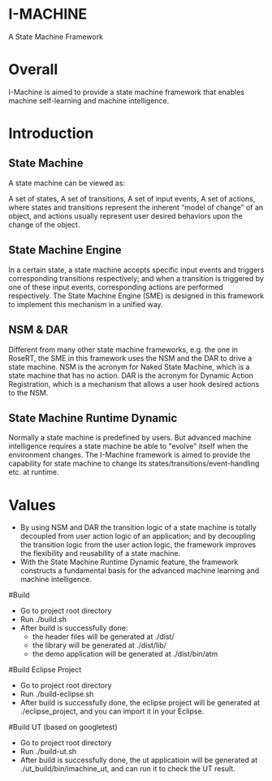 # I-MACHINE
A State Machine Framework

# Overall

I-Machine is aimed to provide a state machine framework that enables machine self-learning and machine intelligence.

# Introduction

## State Machine

A state machine can be viewed as:

A set of states,
A set of transitions,
A set of input events,
A set of actions,
where states and transitions represent the inherent “model of change” of an object, and actions usually represent user desired behaviors upon the change of the object.

## State Machine Engine

In a certain state, a state machine accepts specific input events and triggers corresponding transitions respectively; and when a transition is triggered by one of these input events, corresponding actions are performed respectively. The State Machine Engine (SME) is designed in this framework to implement this mechanism in a unified way.

## NSM & DAR

Different from many other state machine frameworks, e.g. the one in RoseRT, the SME in this framework uses the NSM and the DAR to drive a state machine. NSM is the acronym for Naked State Machine, which is a state machine that has no action. DAR is the acronym for Dynamic Action Registration, which is a mechanism that allows a user hook desired actions to the NSM.

## State Machine Runtime Dynamic

Normally a state machine is predefined by users. But advanced machine intelligence requires a state machine be able to "evolve" itself when the environment changes. The I-Machine framework is aimed to provide the capability for state machine to change its states/transitions/event-handling etc. at runtime.

# Values

* By using NSM and DAR the transition logic of a state machine is totally decoupled from user action logic of an application; and by decoupling the transition logic from the user action logic, the framework improves the flexibility and reusability of a state machine.
* With the State Machine Runtime Dynamic feature, the framework constructs a fundamental basis for the advanced machine learning and machine intelligence.

#Build

* Go to project root directory
* Run ./build.sh
* After build is successfully done:
  * the header files will be generated at ./dist/
  * the library will be generated at ./dist/lib/
  * the demo application will be generated at ./dist/bin/atm

#Build Eclipse Project

  * Go to project root directory
  * Run ./build-eclipse.sh
  * After build is successfully done, the eclipse project will be generated at ./eclipse_project, and you can import it in your Eclipse.

#Build UT (based on googletest)

* Go to project root directory
* Run ./build-ut.sh
* After build is successfully done, the ut applicatioin will be generated at ./ut_build/bin/imachine_ut, and can run it to check the UT result.



